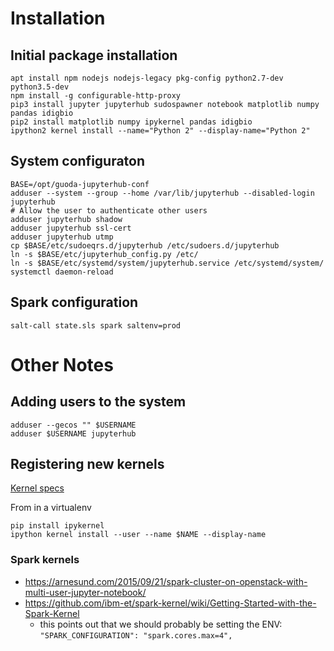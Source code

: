 # Installation

## Initial package installation

    apt install npm nodejs nodejs-legacy pkg-config python2.7-dev python3.5-dev
    npm install -g configurable-http-proxy
    pip3 install jupyter jupyterhub sudospawner notebook matplotlib numpy pandas idigbio
    pip2 install matplotlib numpy ipykernel pandas idigbio
    ipython2 kernel install --name="Python 2" --display-name="Python 2"

## System configuraton

    BASE=/opt/guoda-jupyterhub-conf
    adduser --system --group --home /var/lib/jupyterhub --disabled-login jupyterhub
    # Allow the user to authenticate other users
    adduser jupyterhub shadow
    adduser jupyterhub ssl-cert
    adduser jupyterhub utmp
    cp $BASE/etc/sudoeqrs.d/jupyterhub /etc/sudoers.d/jupyterhub
    ln -s $BASE/etc/jupyterhub_config.py /etc/
    ln -s $BASE/etc/systemd/system/jupyterhub.service /etc/systemd/system/
    systemctl daemon-reload


## Spark configuration

    salt-call state.sls spark saltenv=prod

# Other Notes

## Adding users to the system


    adduser --gecos "" $USERNAME
    adduser $USERNAME jupyterhub



## Registering new kernels

[Kernel specs](http://jupyter-client.readthedocs.io/en/latest/kernels.html#kernelspecs)

From in a virtualenv

    pip install ipykernel
    ipython kernel install --user --name $NAME --display-name

### Spark kernels

* https://arnesund.com/2015/09/21/spark-cluster-on-openstack-with-multi-user-jupyter-notebook/
* https://github.com/ibm-et/spark-kernel/wiki/Getting-Started-with-the-Spark-Kernel
  * this points out that we should probably be setting the ENV: `"SPARK_CONFIGURATION": "spark.cores.max=4",`
